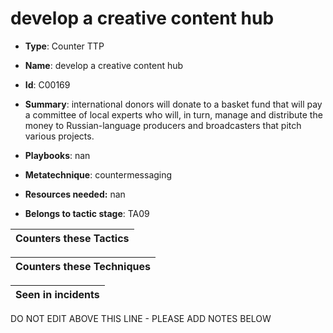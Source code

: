 # develop a creative content hub

* **Type**: Counter TTP

* **Name**: develop a creative content hub

* **Id**: C00169

* **Summary**: international donors will donate to a basket fund that will pay a committee of local experts who will, in turn, manage and distribute the money to Russian-language producers and broadcasters that pitch various projects.

* **Playbooks**: nan

* **Metatechnique**: countermessaging

* **Resources needed:** nan

* **Belongs to tactic stage**: TA09


| Counters these Tactics |
| ---------------------- |



| Counters these Techniques |
| ------------------------- |



| Seen in incidents |
| ----------------- |


DO NOT EDIT ABOVE THIS LINE - PLEASE ADD NOTES BELOW